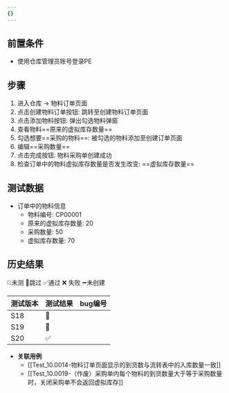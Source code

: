 ```yaml
---
{}
---
```


## 前置条件

- 使用仓库管理员账号登录PE

## 步骤

1. 进入仓库 -> 物料订单页面
2. 点击创建物料订单按钮: 跳转至创建物料订单页面
3. 点击添加物料按钮: 弹出勾选物料弹窗
4. 查看物料==原来的虚拟库存数量==
5. 勾选想要==采购的物料==: 被勾选的物料添加至创建订单页面
6. 编辑==采购数量== 
7. 点击完成按钮: 物料采购单创建成功
8. 检查订单中的物料虚拟库存数量是否发生改变: ==虚拟库存数量== 

## 测试数据

- 订单中的物料信息
	- 物料编号: CP00001
	- 原来的虚拟库存数量: 20
	- 采购数量: 50
	- 虚拟库存数量: 70

## 历史结果
 ◻️未测    🚫跳过     ✅通过    ❌ 失败    ➖未创建
 
| 测试版本 | 测试结果 | bug编号 |
| ---- | ---- | ---- |
| S18 | 🚫 |  |
| S19 | 🚫 |  |
| S20 | ✅ |  |

- **关联用例** 
	- [[Test_10.0014-物料订单页面显示的到货数与流转表中的入库数量一致]] 
	- [[Test_10.0019-（作废）采购单内每个物料的到货数量大于等于采购数量时，关闭采购单不会返回虚拟库存]] 

